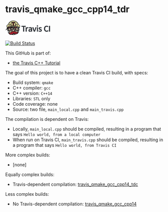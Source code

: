 # travis_qmake_gcc_cpp14_tdr

[![Travis CI logo](TravisCI.png)](https://travis-ci.org)

[![Build Status](https://travis-ci.org/richelbilderbeek/travis_qmake_gcc_cpp14_tdr.svg?branch=master)](https://travis-ci.org/richelbilderbeek/travis_qmake_gcc_cpp14_tdr)

This GitHub is part of:

 * [the Travis C++ Tutorial](https://github.com/richelbilderbeek/travis_cpp_tutorial)
 
The goal of this project is to have a clean Travis CI build, with specs:

 * Build system: `qmake`
 * C++ compiler: `gcc`
 * C++ version: `C++14`
 * Libraries: `STL` only
 * Code coverage: none
 * Source: two file, `main_local.cpp` and `main_travis.cpp`

The compilation is dependent on Travis:

 * Locally, `main_local.cpp` should be compiled, resulting in a program that says `Hello world, from a local computer`
 * When run on Travis CI, `main_travis.cpp` should be compiled, resulting in a program that says `Hello world, from Travis CI`

More complex builds:
 * [none]

Equally complex builds:
 * Travis-dependent compilation: [travis_qmake_gcc_cpp14_tdc](https://www.github.com/richelbilderbeek/travis_qmake_gcc_cpp14_tdc)

Less complex builds:
 * No Travis-dependent compilation: [travis_qmake_gcc_cpp14](https://www.github.com/richelbilderbeek/travis_qmake_gcc_cpp14)
